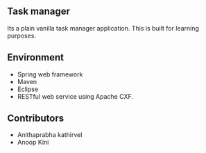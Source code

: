 Task manager
------------

Its a plain vanilla task manager application. This is built for learning purposes.

Environment
-----------

- Spring web framework
- Maven 
- Eclipse
- RESTful web service using Apache CXF. 


Contributors
------------

 - Anithaprabha kathirvel
 - Anoop Kini
